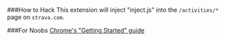 ###How to Hack
This extension will inject "inject.js" into the `/activities/*` page on `strava.com`. 

###For Noobs
[Chrome's "Getting Started" guide](https://developer.chrome.com/extensions/getstarted)
